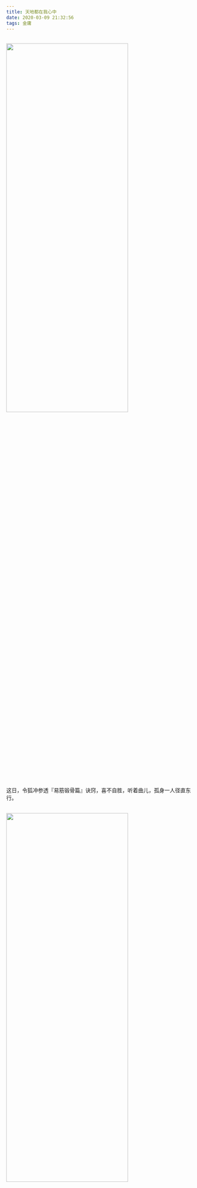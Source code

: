 ```yaml
---
title: 天地都在我心中
date: 2020-03-09 21:32:56
tags: 金庸
---
```


<br>

<img src="天地都在我心中/1.jpeg" width = 80% height = 50% />


这日，令狐冲参透『易筋锻骨篇』诀窍，喜不自胜，听着曲儿，孤身一人径直东行。


<br>

<img src="天地都在我心中/2.jpeg" width = 80% height = 50% />

其时正是初春，夜间冷雨来袭，更是寒气料峭。此时令狐冲内力虽不臻化境，却也已有些修为。只一炷香功夫，听着天竺梵文(经济学人)，沿川杨河，不觉已奔出20余里，来到入海口。

<img src="天地都在我心中/3.jpeg" width = 80% height = 50% />



那数月正闹疫病，商户闭市，居民早歇，住宅区每个门口，村镇每条通路，皆有人把守昼夜不停。即便身后繁喧的过往远东第一大城，也不及同期热闹，更况是这郊野海边，原生态的渔村。

<img src="天地都在我心中/4.jpeg" width = 80% height = 50% />


就这般至一孤岛，川杨河不复涛涛，平静归流入海。起眼处，一望无垠的太平洋，只有零星几点微弱灯火，从漆黑一片的浩瀚中穿透而来——那许是邮轮，也或是出海的渔家。而再行几步，是官兵屯驻之所，却也不见守备，与周遭一般侘寂。

<img src="天地都在我心中/6.jpeg" width = 80% height = 50% />

华亭一马平川，无有名山高岳，不及其家齐鲁。令狐冲独立洲头，想往来诸事，似陈公子昂登幽州台，感岁月无痕，若湘潭毛公临橘子洲。杜工部于岱岳之巅，俯瞰众生，生孔夫子众山皆小，大致若此。王之涣于鹳雀楼，见九曲黄河东去，魏国故往山河，登楼穷目，亦非能外。


<img src="天地都在我心中/5.jpeg" width = 80% height = 50% />

雨点密集，战场鼓点一般。生完浩叹，令狐冲摸摸湿透的衣衫，开始琢磨，这可咋回去

<br>


[天地都在我心中](http://www.kugou.com/song/1vo9d15.html)
